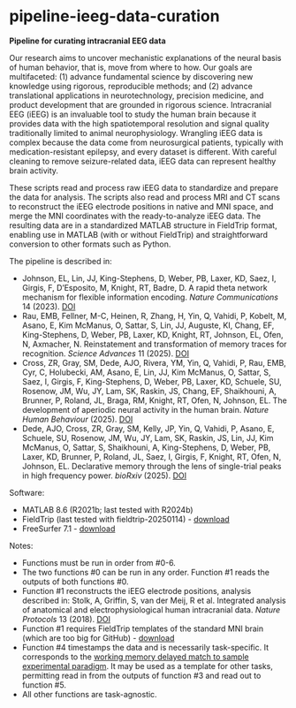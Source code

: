 # pipeline-ieeg-data-curation
**Pipeline for curating intracranial EEG data**

Our research aims to uncover mechanistic explanations of the neural basis of human behavior, that is, move from where to how. Our goals are multifaceted: (1) advance fundamental science by discovering new knowledge using rigorous, reproducible methods; and (2) advance translational applications in neurotechnology, precision medicine, and product development that are grounded in rigorous science. Intracranial EEG (iEEG) is an invaluable tool to study the human brain because it provides data with the high spatiotemporal resolution and signal quality traditionally limited to animal neurophysiology. Wrangling iEEG data is complex because the data come from neurosurgical patients, typically with medication-resistant epilepsy, and every dataset is different. With careful cleaning to remove seizure-related data, iEEG data can represent healthy brain activity. 

These scripts read and process raw iEEG data to standardize and prepare the data for analysis. The scripts also read and process MRI and CT scans to reconstruct the iEEG electrode positions in native and MNI space, and merge the MNI coordinates with the ready-to-analyze iEEG data. The resulting data are in a standardized MATLAB structure in FieldTrip format, enabling use in MATLAB (with or without FieldTrip) and straightforward conversion to other formats such as Python.

The pipeline is described in:
- Johnson, EL, Lin, JJ, King-Stephens, D, Weber, PB, Laxer, KD, Saez, I, Girgis, F, D’Esposito, M, Knight, RT, Badre, D. A rapid theta network mechanism for flexible information encoding. _Nature Communications_ 14 (2023). [DOI](https://doi.org/10.1038/s41467-023-38574-7)
- Rau, EMB, Fellner, M-C, Heinen, R, Zhang, H, Yin, Q, Vahidi, P, Kobelt, M, Asano, E, Kim McManus, O, Sattar, S, Lin, JJ, Auguste, KI, Chang, EF, King-Stephens, D, Weber, PB, Laxer, KD, Knight, RT, Johnson, EL, Ofen, N, Axmacher, N. Reinstatement and transformation of memory traces for recognition. _Science Advances_ 11 (2025). [DOI](https://doi.org/10.1126/sciadv.adp9336)
- Cross, ZR, Gray, SM, Dede, AJO, Rivera, YM, Yin, Q, Vahidi, P, Rau, EMB, Cyr, C, Holubecki, AM, Asano, E, Lin, JJ, Kim McManus, O, Sattar, S, Saez, I, Girgis, F, King-Stephens, D, Weber, PB, Laxer, KD, Schuele, SU, Rosenow, JM, Wu, JY, Lam, SK, Raskin, JS, Chang, EF, Shaikhouni, A, Brunner, P, Roland, JL, Braga, RM, Knight, RT, Ofen, N, Johnson, EL. The development of aperiodic neural activity in the human brain. _Nature Human Behaviour_ (2025). [DOI](https://doi.org/10.1038/s41562-025-02270-x)
- Dede, AJO, Cross, ZR, Gray, SM, Kelly, JP, Yin, Q, Vahidi, P, Asano, E, Schuele, SU, Rosenow, JM, Wu, JY, Lam, SK, Raskin, JS, Lin, JJ, Kim McManus, O, Sattar, S, Shaikhouni, A, King-Stephens, D, Weber, PB, Laxer, KD, Brunner, P, Roland, JL, Saez, I, Girgis, F, Knight, RT, Ofen, N, Johnson, EL. Declarative memory through the lens of single-trial peaks in high frequency power. _bioRxiv_ (2025). [DOI](https://doi.org/10.1101/2025.01.02.631123)

Software:
- MATLAB 8.6 (R2021b; last tested with R2024b)
- FieldTrip (last tested with fieldtrip-20250114) - [download](https://www.fieldtriptoolbox.org/download/)
- FreeSurfer 7.1 - [download](https://surfer.nmr.mgh.harvard.edu/fswiki/DownloadAndInstall)

Notes:
- Functions must be run in order from #0-6.
- The two functions #0 can be run in any order. Function #1 reads the outputs of both functions #0.
- Function #1 reconstructs the iEEG electrode positions, analysis described in: Stolk, A, Griffin, S, van der Meij, R et al. Integrated analysis of anatomical and electrophysiological human intracranial data. _Nature Protocols_ 13 (2018). [DOI](https://doi.org/10.1038/s41596-018-0009-6)
- Function #1 requires FieldTrip templates of the standard MNI brain (which are too big for GitHub) - [download](https://drive.google.com/file/d/1qWP-v-ytWxXUuKWydSksg1X1hvZjBi8P/view?usp=sharing)
- Function #4 timestamps the data and is necessarily task-specific. It corresponds to the [working memory delayed match to sample experimental paradigm](https://github.com/elizljohnson-projects/paradigm-working-memory-dms.git). It may be used as a template for other tasks, permitting read in from the outputs of function #3 and read out to function #5.
- All other functions are task-agnostic.
